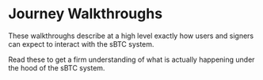 # Journey Walkthroughs

These walkthroughs describe at a high level exactly how users and signers can expect to interact with the sBTC system.

Read these to get a firm understanding of what is actually happening under the hood of the sBTC system.
